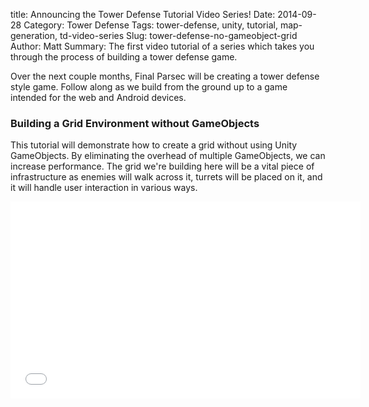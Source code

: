 title: Announcing the Tower Defense Tutorial Video Series!
Date: 2014-09-28
Category: Tower Defense
Tags: tower-defense, unity, tutorial, map-generation, td-video-series
Slug: tower-defense-no-gameobject-grid
Author: Matt
Summary: The first video tutorial of a series which takes you through the process of building a tower defense game. 

<p>
    Over the next couple months, Final Parsec will be creating a tower defense style game.
    Follow along as we build from the ground up to a game intended for the web and Android devices.
</p>

<h3>Building a Grid Environment without GameObjects</h3>

<p>
    This tutorial will demonstrate how to create a grid without using Unity GameObjects.
    By eliminating the overhead of multiple GameObjects, we can increase performance.
    The grid we're building here will be a vital piece of infrastructure as enemies will walk across it, turrets will be placed on it, and it will handle user interaction in various ways.
</p>

<div class="video-container">
    <iframe width="560" height="315" src="//www.youtube-nocookie.com/embed/auCv_U7Wd8Y?rel=0" frameborder="0" allowfullscreen></iframe>
</div>
